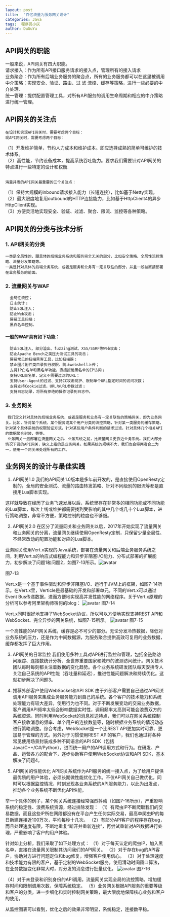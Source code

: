 ```yaml
---
layout: post
title:  "百亿流量为服务网关设计"
categories: Java
tags:  程序员小灰
author: DuGuYu
---
```

## API网关的职能
   一般来说，API网关有四大职能。   
    请求接入：作为所有API接口服务请求的接入点，管理所有的接入请求        
    业务聚合：作为所有后端业务服务的聚合点，所有的业务服务都可以在这里被调用 
    中介策略：实现安全、验证、路由、过 滤 流控、缓存等策略，进行一些必要的中介处理.    
    统一管理：提供配置管理工具，对所有API服务的调用生命周期和相应的中介策略进行统一管理。
    
    
    
    
    
    
    
    
    
    
    
## API网关的关注点
    在设计和实现API网关时，需要考虑两个目标：    
    现API网关时，需要考虑两个目标：
（1）开发维护简单，节约人力成本和维护成本。即应选择成熟的简单可维护的技术体系。    
（2）高性能，节约设备成本，提高系统吞吐能力。要求我们需要针对API网关的特点进行一些特定的设计和权衡.
   ## 
    海量并发的API网关最重要的三个关注点：
（1）保持大规模的inbound请求接入能力（长短连接），比如基于Netty实现。       
（2）最大限度地复用outbound的HTTP连接能力，比如基于HttpClient4的异步HttpClient实现。    
（3）方便灵活地实现安全、验证、过滤、聚合、限流、监控等各种策略。     
 ## API网关的分类与技术分析
 ### 1. API网关的分类
    一类是全局性的，跟具体的后端业务系统和服务完全无关的部分，比如安全策略、全局性流控策略、流量分发策略等。
    一类是针对具体的后端业务系统，或者是服务和业务有一定关联性的部分，并且一般被直接部署在业务服务的前面。
 ### 2. 流量网关与WAF
      全局性流控；
      日志统计；
      防止SQL注入；
      防止Web攻击；
      屏蔽工具扫描；
      黑白名单控制。
 ####    一般的WAF具有如下功能： 
      防止SQL注入、部分溢出、fuzzing测试、XSS/SSRF等Web攻击；
      防止Apache Bench之类压力测试工具的攻击；
      屏蔽常见的扫描黑客工具，比如扫描器；
      禁止图片附件类目录执行权限、防止webshell上传；
      支持IP白名单和黑名单功能，直接拒绝黑名单的IP访问；
      支持URL白名单，定义不需要过滤的URL；
      支持User-Agent的过滤、支持CC攻击防护、限制单个URL指定时间的访问次数；
      支持支持Cookie过滤，URL与URL参数过滤；
      支持日志记录，将所有拒绝的操作记录到日志中。
 ### 3. 业务网关
     我们定义针对具体的后端业务系统，或者是服务和业务有一定关联性的策略网关，即为业务网关。比如，针对某个系统、某个服务或某个用户分类的流控策略，针对某一类服务的缓存策略，针对某个具体系统的权限验证方式，针对某些用户条件判断的请求过滤，针对具体几个相关API的数据聚合封装，等等。
     业务网关一般部署在流量网关之后、业务系统之前，比流量网关更靠近业务系统。我们大部分情况下说的API网关，狭义上指的是业务网关。如果系统的规模不大，我们也会将两者合二为一，使用一个网关来处理所有的工作。
## 业务网关的设计与最佳实践
  1. API网关1.0
我们的API网关1.0版本是多年前开发的，是直接使用OpenResty定制的，全局的安全测试、流量的路由转发策略、针对不同级别的限流等都是直接用Lua脚本实现。

这样就导致在经历了业务飞速发展以后，系统里存在非常多的相同功能或不同功能的Lua脚本，每次上线或维护都需要找到受影响的其中几个或几十个Lua脚本，进行策略调整，非常不方便，策略控制的粒度也不够细。

2. API网关2.0
在区分了流量网关和业务网关以后，2017年开始实现了流量网关和业务网关的分离，流量网关继续使用OpenResty定制，只保留少量全局性、不经常改动的配置功能和对应的Lua脚本。

业务网关使用Vert.x实现的Java系统，部署在流量网关和后端业务服务系统之间，利用Vert.x的响应式编程能力和异步非阻塞I/O能力、分布式部署的扩展能力，初步解决了问题1和问题2，如图7-13所示。![avatar](https://mmbiz.qpic.cn/mmbiz_png/nhlGsolibOWFNKdBbUJlIWd7S0S6cjmQ8icBFC9FEIknicXviaA4u9ia17uianUiaMjAxmkYqGWqTuwBBoGAFh6nMOLWA/640?wx_fmt=png&tp=webp&wxfrom=5&wx_lazy=1&wx_co=1)

图7-13

Vert.x是一个基于事件驱动和异步非阻塞I/O、运行于JVM上的框架，如图7-14所示。在Vert.x里，Verticle是最基础的开发和部署单元，不同的Vert.x可以通过Event Bus传递数据，进而方便地实现高并发性能的网络程序。关于Vert.x原理的分析可以参考阿里架构师宿何的blog：
![avatar](https://mmbiz.qpic.cn/mmbiz_png/nhlGsolibOWFNKdBbUJlIWd7S0S6cjmQ8jJA3Pj5utFob5YzuWFPhQME5hG1uYenq5IRF8Kic2RwicJBDN7glXIGw/640?wx_fmt=png&tp=webp&wxfrom=5&wx_lazy=1&wx_co=1)
图7-14

Vert.x同时很好地支持了WebSocket协议，所以可以方便地实现支持REST API和WebSocket、完全异步的网关系统，如图7-15所示。
![avatar](https://mmbiz.qpic.cn/mmbiz_png/nhlGsolibOWFNKdBbUJlIWd7S0S6cjmQ8kibACS7JeH9fzDTiaRTAQwl9ygozwY6crrcEZibpyiat5TduhGVJEicPfbw/640?wx_fmt=png&tp=webp&wxfrom=5&wx_lazy=1&wx_co=1)
图7-15

一个高性能的API网关系统，缓存是必不可少的部分。无论分发冷热数据，降低对业务系统的压力，还是作为中间数据源，为服务聚合提供高效可复用的业务数据，缓存都发挥了巨大作用。

3. API网关的日常监控
我们使用多种工具对API进行监控和管理，包括全链路访问跟踪、连接数统计分析、全世界重要国家和城市的波测访问统计。网关技术团队每时每刻都关注着数据的变化趋势。各个业务系统研发团队每天安排专人关注自己系统的API性能（吞吐量和延迟），推进性能问题解决和持续优化。这就初步解决了问题3。

4. 推荐外部客户使用WebSocket和API SDK
由于外部客户需要自己通过API网关调用API服务来集成业务服务能力到自己的系统。各个客户的技术能力和系统处理能力有较大差异，使用行为也不同。对于不断发展变动的交易业务数据，客户调用API频率太低会影响数据实时性，调用频率太高则可能会浪费双方的系统资源。同时利用WebSocket的消息推送特点，我们可以在网关系统控制客户接收消息的频率、单个用户的连接数量等，随时根据业务系统的情况动态进行策略调整。综合考虑，WebSocket是一个比REST API更加实时可靠、更加易于管理的方式。另外对于习惯使用REST API的客户，我们也通过将各种常见使用场景封装成多种不同语言的API SDK（包括Java/C++/C#/Python），进而统一用户的API调用方式和行为。在研发、产品、运营各方的配合下，逐步协助客户使用WebSocket协议和API SDK，基本解决了问题4。

5. API网关的性能优化
API网关系统作为API服务的统一接入点，为了给用户提供最优质的用户体验，必须长期做性能优化工作。不仅API网关自己做优化，同时可以根据监控情况，时刻发现各业务系统的API服务能力，以此为出发点，推动各个业务系统不断优化API性能。

举一个具体的例子，某个网关系统连接经常强烈抖动（如图7-16所示），严重影响系统的稳定性、浪费系统资源，经过排除发现：
（1）有爬虫IP不断爬取我们的交易数据，而且这些IP所在网段都没有在平台产生任何实际交易，最高单爬虫IP的每日新建连接近100万次，平均每秒十几次。
（2）有部分API客户的程序存在bug，而且处理速度有限，不断地重复“断开并重新连接”，再尝试重新对API数据进行处理，严重影响了客户的用户体验。

针对如上分析，我们采取了如下处理方式：
（1）对于每天认定的爬虫IP，加入黑名单，直接在流量网关限制其访问我们的API网关。
（2）对于存在bug的API客户，协助对方进行问题定位和bug修复，增强客户使用信心。
（3）对于处理速度和技术能力有限的客户，基于定制的WebSocket服务，使用滑动时间窗口算法，在业务数据变化非常大时，对分发的消息进行批量优化。
![avatar](https://mmbiz.qpic.cn/mmbiz_png/nhlGsolibOWFNKdBbUJlIWd7S0S6cjmQ8PNcNSIgraLpJ5x5eNJ7KshMVMKJmKUlJxQ0UaNmib2eUbZmHrnZo9NA/640?wx_fmt=png&tp=webp&wxfrom=5&wx_lazy=1&wx_co=1)
图7-16

（4）对于未登录和识别身份的API调用，流量网关实现全局的流控策略，增加缓存时间和限制调用次数，保障系统稳定。
（5）业务网关根据API服务的重要等级和客户的分类，进一步细化和实时控制网关策略，最大限度地保障核心业务和客户的使用。

从监控图表可以看到，优化之后的效果非常明显，系统稳定，连接数平稳。
 
